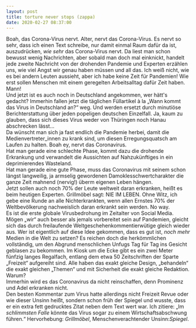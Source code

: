 ```yaml
---
layout: post
title: torture never stops (zappa)
date: 2020-02-27 08:37:00
---
```


Boah, das Corona-Virus nervt. Alter, nervt das Corona-Virus. Es nervt so sehr, dass ich einen Text schreibe, nur damit einmal Raum dafür da ist, auszudrücken, *wie sehr* das Corona-Virus nervt.
Da liest man schon bewusst wenig Nachrichten, aber sobald man doch mal einknickt, handelt jede zweite Nachricht von der drohenden Pandemie und Experten erzählen uns, wie viel Angst wir genau haben müssen und all das. Ich weiß nicht, wie es bei andern Leuten aussieht, aber ich habe keine Zeit für Pandemien! Wie erst sollen Menschen mit einem geregelten Arbeitsalltag dafür Zeit haben. Mann! <br>
Und jetzt ist es auch noch in Deutschland angekommen, wer hätt's gedacht? Immerhin fallen jetzt die täglichen Füllartikel à la „Wann kommt das Virus in Deutschland an?“ weg. Und werden ersetzt durch minutiöse Berichterstattung über jeden popeligen deutschen Einzelfall. Ja, kaum zu glauben, dass sich dieses Virus weder von Thüringen noch Hanau abschrecken lässt... <br>
Da wünscht man sich ja fast endlich die Pandemie herbei, damit die Medienvertreter\_innen zu krank sind, um diesen Erregungsquatsch am Laufen zu halten. Boah ey, nervt das Coronavirus.<br>
Hat man gerade eine schlechte Phase, kommt dazu die drohende Erkrankung und verwandelt die Aussichten auf Nahzukünftiges in ein deprimierendes Wasteland. <br>
Hat man gerade eine gute Phase, muss das Coronavirus mit seinem schon längst langweilig, ja armselig gewordenen Damoklesschwertcharakter die ganze Zeit mahnend (nervig!) überm eigenen Leben hängen.<br>
Jetzt sollen auch noch 70% der Leute weltweit daran erkranken, heißt es beim heutigen Experten. Grillmöbel sagt: NIE IM LEBEN. Ohne Witz, ich gebe eine Runde an alle Nichterkrankten, wenn allen Ernstes 70% der Weltbevölkerung nachweislich daran erkrankt sein werden. No way.<br>
Es ist die erste globale Virusbedrohung im Zeitalter von Social Media. Mögen „wir“ auch besser als jemals vorbereitet sein auf Pandemien, gleicht sich das durch freilaufende Weltgeschehenkommentierwütige gleich wieder aus. Wer ist eigentlich auf diese Idee gekommen, dass es gut ist, *noch mehr* Medien in die Welt zu setzen? Es reichen doch die herkömmlichen vollständig, um den Abgrund menschlichen Unfugs Tag für Tag ins Gesicht geblasen zu bekommen. Im Kiosk um die Ecke gibt es ein zwei Meter fünfzig langes Regalfach, entlang dem etwa 50 Zeitschriften der Sparte „Freizeit“ aufgereiht sind. Alle haben das exakt gleiche Design, „behandeln“ die exakt gleichen „Themen“ und mit Sicherheit die exakt gleiche Redaktion. Warum?
<br> Immerhin wird es das Coronavirus da nicht reinschaffen, denn Prominenz und Adel erkranken nicht.<br>
Den besten Kommentar zum Virus hatte allerdings nicht Freizeit Revue oder wie dieser Unsinn heißt, sondern schon früh der Spiegel und wusste, dass er ein extra fett gedrucktes Zitat neben dem Text wert war. Ich zitiere: „Im *schlimmsten Falle* könnte das Virus sogar zu einem Wirtschaftsabschwung führen.“ Hervorhebung: *Grillmöbel*, Menschenverachtender Unsinn:*Spiegel*.

